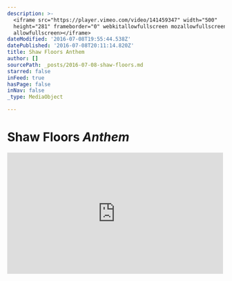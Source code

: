```yaml
---
description: >-
  <iframe src="https://player.vimeo.com/video/141459347" width="500"
  height="281" frameborder="0" webkitallowfullscreen mozallowfullscreen
  allowfullscreen></iframe>
dateModified: '2016-07-08T19:55:44.538Z'
datePublished: '2016-07-08T20:11:14.820Z'
title: Shaw Floors Anthem
author: []
sourcePath: _posts/2016-07-08-shaw-floors.md
starred: false
inFeed: true
hasPage: false
inNav: false
_type: MediaObject

---
```

# Shaw Floors _Anthem_

<iframe src="https://player.vimeo.com/video/141459347" width="500" height="281" frameborder="0" webkitallowfullscreen mozallowfullscreen allowfullscreen\></iframe\>